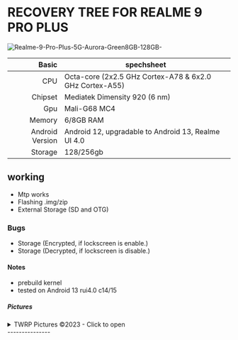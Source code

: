 # RECOVERY TREE FOR REALME 9 PRO PLUS

![Realme-9-Pro-Plus-5G-Aurora-Green8GB-128GB-](https://github.com/DH-HEART048/TWRP_RMX3392_device_tree/assets/137413988/6b6c63f7-0cd0-41f4-92bd-f5d2f9219133)

| Basic         | spechsheet |
|--------------:|-----------|
|CPU            | Octa-core (2x2.5 GHz Cortex-A78 & 6x2.0 GHz Cortex-A55)|
|Chipset        | Mediatek Dimensity 920 (6 nm)    |
|Gpu            | Mali-G68 MC4       |
|Memory         |6/8GB RAM
|Android Version|Android 12, upgradable to Android 13, Realme UI 4.0|
|Storage        |128/256gb|

## working
- Mtp works
- Flashing .img/zip
- External Storage (SD and OTG)

### Bugs
- Storage (Encrypted, if lockscreen is enable.)
- Storage (Decrypted, if lockscreen is disable.)

#### Notes
- prebuild kernel
- tested on Android 13 rui4.0 c14/15

##### Pictures

<details><summary>TWRP Pictures ©2023 - Click to open</summary>
<p>

![Initial Menu](https://github.com/DH-HEART048/TWRP_RMX3392_device_tree/assets/137413988/32ec258c-933f-42e8-94b3-33e59ee8a6e9)
![Decrypt](https://github.com/DH-HEART048/TWRP_RMX3392_device_tree/assets/137413988/3de7f20d-cec1-458a-be0b-f277135485fa)
![Backup](https://github.com/DH-HEART048/TWRP_RMX3392_device_tree/assets/137413988/0b2f83ac-48d7-4298-84b9-04c2502adb79)
</p>
</details>
---------------




